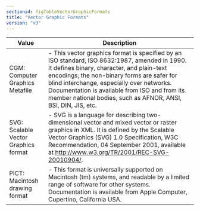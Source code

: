 ```yaml
---
sectionid: figTableVectorGraphicFormats
title: "Vector Graphic Formats"
version: "v3"
---
```




<table class="table table-striped table-hover">
   <thead>
      <tr>
         <th>Value</th>
         <th>Description</th>
      </tr>
   </thead>
   <tbody>
      <tr>
         <td>CGM: Computer Graphics Metafile</td>
         <td> - This vector graphics format is specified by an ISO standard, ISO 8632:1987,
            amended in 1990. It defines binary, character, and plain-text encodings; the non-binary
            forms are safer for blind interchange, especially over networks. Documentation is
            available from ISO and from its member national bodies, such as AFNOR, ANSI, BSI,
            DIN,
            JIS, etc.
         </td>
      </tr>
      <tr>
         <td>SVG: Scalable Vector Graphics format</td>
         <td> - SVG is a language for describing two-dimensional vector and mixed vector or
            raster graphics in XML. It is defined by the Scalable Vector Graphics (SVG) 1.0
            Specification, W3C Recommendation, 04 September 2001, available at 
            <a class="link_ref" href="http://www.w3.org/TR/2001/REC-SVG-20010904/">http://www.w3.org/TR/2001/REC-SVG-20010904/</a>.
         </td>
      </tr>
      <tr>
         <td>PICT: Macintosh drawing format</td>
         <td> - This format is universally supported on Macintosh (tm) systems, and readable by
            a
            limited range of software for other systems. Documentation is available from Apple
            Computer, Cupertino, California USA.
         </td>
      </tr>
   </tbody>
</table>
